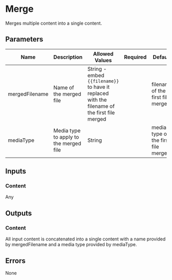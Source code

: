 # Merge
Merges multiple content into a single content.

## Parameters
| Name           | Description                            | Allowed Values                                                                                    | Required | Default                             |
|----------------|----------------------------------------|---------------------------------------------------------------------------------------------------|:--------:|-------------------------------------|
| mergedFilename | Name of the merged file                | String - embed ```{{filename}}``` to have it replaced with the filename of the first file merged  |          | filename of the first file merged   |
| mediaType      | Media type to apply to the merged file | String                                                                                            |          | media type of the first file merged |

## Inputs
### Content
Any

## Outputs
### Content
All input content is concatenated into a single content with a name provided by mergedFilename and a media type provided
by mediaType.

## Errors
None
